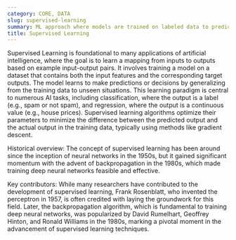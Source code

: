 ```yaml
---
category: CORE, DATA
slug: supervised-learning
summary: ML approach where models are trained on labeled data to predict outcomes or classify data into categories.
title: Supervised Learning
---
```


Supervised Learning is foundational to many applications of artificial intelligence, where the goal is to learn a mapping from inputs to outputs based on example input-output pairs. It involves training a model on a dataset that contains both the input features and the corresponding target outputs. The model learns to make predictions or decisions by generalizing from the training data to unseen situations. This learning paradigm is central to numerous AI tasks, including classification, where the output is a label (e.g., spam or not spam), and regression, where the output is a continuous value (e.g., house prices). Supervised learning algorithms optimize their parameters to minimize the difference between the predicted output and the actual output in the training data, typically using methods like gradient descent.

Historical overview: The concept of supervised learning has been around since the inception of neural networks in the 1950s, but it gained significant momentum with the advent of backpropagation in the 1980s, which made training deep neural networks feasible and effective.

Key contributors: While many researchers have contributed to the development of supervised learning, Frank Rosenblatt, who invented the perceptron in 1957, is often credited with laying the groundwork for this field. Later, the backpropagation algorithm, which is fundamental to training deep neural networks, was popularized by David Rumelhart, Geoffrey Hinton, and Ronald Williams in the 1980s, marking a pivotal moment in the advancement of supervised learning techniques.